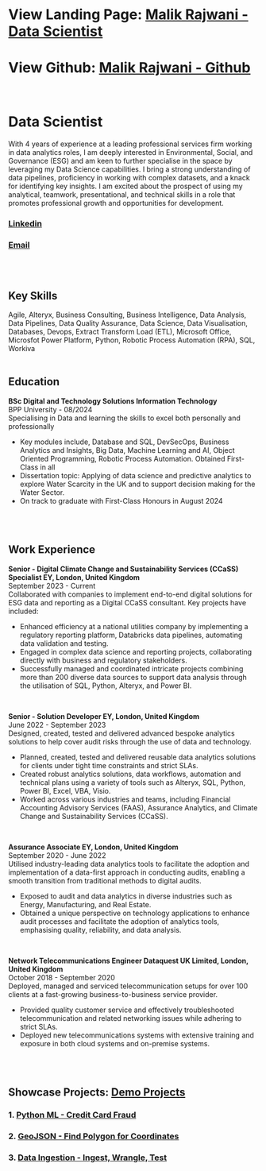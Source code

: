 # View Landing Page: [Malik Rajwani - Data Scientist](https://mrajwani.github.io/portfolio/)
# View Github: [Malik Rajwani - Github](https://github.com/MRAJWANI/portfolio)
<br>

# Data Scientist
With 4 years of experience at a leading professional services firm working in data analytics roles, I am deeply interested in Environmental, Social, and Governance (ESG) and am keen to further specialise in the space by leveraging my Data Science capabilities. I bring a strong understanding of data pipelines, proficiency in working with complex datasets, and a knack for identifying key insights. I am excited about the prospect of using my analytical, teamwork, presentational, and technical skills in a role that promotes professional growth and opportunities for development.
<br>

### [Linkedin](https://www.linkedin.com/in/msrajwani/)
### [Email](mailto:msrajwani@ymail.com)
<br>
<br>

## Key Skills
Agile, Alteryx, Business Consulting, Business Intelligence,	Data Analysis,	Data Pipelines,	Data Quality Assurance,	Data Science,	Data Visualisation,	Databases,	Devops, Extract Transform Load (ETL), Microsoft Office, Microsfot Power Platform, Python,	Robotic Process Automation (RPA),	SQL, Workiva
<br>
<br>

## Education
**BSc Digital and Technology Solutions Information Technology** <br>
BPP University - 08/2024 <br>
Specialising in Data and learning the skills to excel both personally and professionally
* Key modules include, Database and SQL, DevSecOps, Business Analytics and Insights, Big Data, Machine Learning and AI, Object Oriented Programming, Robotic Process Automation. Obtained First-Class in all
* Dissertation topic: Applying of data science and predictive analytics to explore Water Scarcity in the UK and to support decision making for the Water Sector.
* On track to graduate with First-Class Honours in August 2024
<br>
<br>

## Work Experience
**Senior - Digital Climate Change and Sustainability Services (CCaSS) Specialist EY, London, United Kingdom** <br>
September 2023 - Current <br>
Collaborated with companies to implement end-to-end digital solutions for ESG data and reporting as a Digital CCaSS consultant. Key projects have included:
* Enhanced efficiency at a national utilities company by implementing a regulatory reporting platform, Databricks data pipelines, automating data validation and testing.
* Engaged in complex data science and reporting projects, collaborating directly with business and regulatory stakeholders.
* Successfully managed and coordinated intricate projects combining more than 200 diverse data sources to support data analysis through the utilisation of SQL, Python, Alteryx, and Power BI.
<br>

**Senior - Solution Developer EY, London, United Kingdom** <br>
June 2022 - September 2023 <br>
Designed, created, tested and delivered advanced bespoke analytics solutions to help cover audit risks through the use of data and technology.
* Planned, created, tested and delivered reusable data analytics solutions for clients under tight time constraints and strict SLAs.
* Created robust analytics solutions, data workflows, automation and technical plans using a variety of tools such as Alteryx, SQL, Python, Power BI, Excel, VBA, Visio.
* Worked across various industries and teams, including Financial Accounting Advisory Services (FAAS), Assurance Analytics, and Climate Change and Sustainability Services (CCaSS).
<br>

**Assurance Associate EY, London, United Kingdom** <br>
September 2020 - June 2022 <br>
Utilised industry-leading data analytics tools to facilitate the adoption and implementation of a data-first approach in conducting audits, enabling a smooth transition from traditional methods to digital audits.
* Exposed to audit and data analytics in diverse industries such as Energy, Manufacturing, and Real Estate.
* Obtained a unique perspective on technology applications to enhance audit processes and facilitate the adoption of analytics tools, emphasising quality, reliability, and data analysis.
<br>

**Network Telecommunications Engineer Dataquest UK Limited, London, United Kingdom** <br>
October 2018 - September 2020 <br>
Deployed, managed and serviced telecommunication setups for over 100 clients at a fast-growing business-to-business service provider.
* Provided quality customer service and effectively troubleshooted telecommunication and related networking issues while adhering to strict SLAs.
* Deployed new telecommunications systems with extensive training and exposure in both cloud systems and on-premise systems.
<br>
<br>

## Showcase Projects: [Demo Projects](https://github.com/MRAJWANI/portfolio/tree/main/demo_projects)
### 1. [Python ML - Credit Card Fraud](https://github.com/MRAJWANI/portfolio/blob/main/demo_projects/Machine_Learning_%26_AI_Credit_Card_Fraud.ipynb)
### 2. [GeoJSON - Find Polygon for Coordinates](https://github.com/MRAJWANI/portfolio/blob/main/demo_projects/GeoJSON_Find_Polygon_for_Coordinates_.ipynb)
### 3. [Data Ingestion - Ingest, Wrangle, Test](https://github.com/MRAJWANI/portfolio/blob/main/demo_projects/Data_Ingestion.ipynb)


